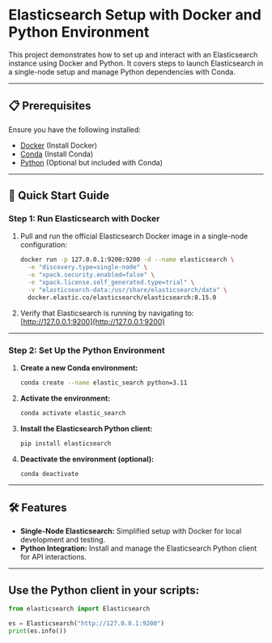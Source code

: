 # Elasticsearch Setup with Docker and Python Environment

This project demonstrates how to set up and interact with an Elasticsearch instance using Docker and Python. It covers steps to launch Elasticsearch in a single-node setup and manage Python dependencies with Conda.

---

## 📋 Prerequisites

Ensure you have the following installed:
- [Docker](https://www.docker.com/) (Install Docker)
- [Conda](https://docs.conda.io/en/latest/) (Install Conda)
- [Python](https://www.python.org/) (Optional but included with Conda)

---

## 🚀 Quick Start Guide

### Step 1: Run Elasticsearch with Docker

1. Pull and run the official Elasticsearch Docker image in a single-node configuration:

    ```bash
    docker run -p 127.0.0.1:9200:9200 -d --name elasticsearch \
      -e "discovery.type=single-node" \
      -e "xpack.security.enabled=false" \
      -e "xpack.license.self_generated.type=trial" \
      -v "elasticsearch-data:/usr/share/elasticsearch/data" \
      docker.elastic.co/elasticsearch/elasticsearch:8.15.0
    ```

2. Verify that Elasticsearch is running by navigating to:  
   [http://127.0.0.1:9200](http://127.0.0.1:9200)

---

### Step 2: Set Up the Python Environment

1. **Create a new Conda environment:**

    ```bash
    conda create --name elastic_search python=3.11
    ```

2. **Activate the environment:**

    ```bash
    conda activate elastic_search
    ```

3. **Install the Elasticsearch Python client:**

    ```bash
    pip install elasticsearch
    ```

4. **Deactivate the environment (optional):**

    ```bash
    conda deactivate
    ```

---

## 🛠️ Features

- **Single-Node Elasticsearch:** Simplified setup with Docker for local development and testing.
- **Python Integration:** Install and manage the Elasticsearch Python client for API interactions.

---

## Use the Python client in your scripts:
```python
from elasticsearch import Elasticsearch

es = Elasticsearch("http://127.0.0.1:9200")
print(es.info())
```